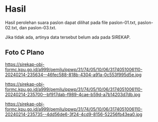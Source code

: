 # Hasil

Hasil perolehan suara paslon dapat dilihat pada file paslon-01.txt, paslon-02.txt, dan paslon-03.txt.

Jika tidak ada, artinya data tersebut belum ada pada SIREKAP.

## Foto C Plano

https://sirekap-obj-formc.kpu.go.id/a999/pemilu/ppwp/31/74/05/10/06/3174051006110-20240214-235634--46fec588-818b-4304-a91a-0c553f995d5e.jpg

https://sirekap-obj-formc.kpu.go.id/a999/pemilu/ppwp/31/74/05/10/06/3174051006110-20240214-235700--bf917dab-f989-4cae-b59d-a7b14203d7db.jpg

https://sirekap-obj-formc.kpu.go.id/a999/pemilu/ppwp/31/74/05/10/06/3174051006110-20240214-235735--4dd56de6-3f24-4cd9-8156-52256fb43ea0.jpg
